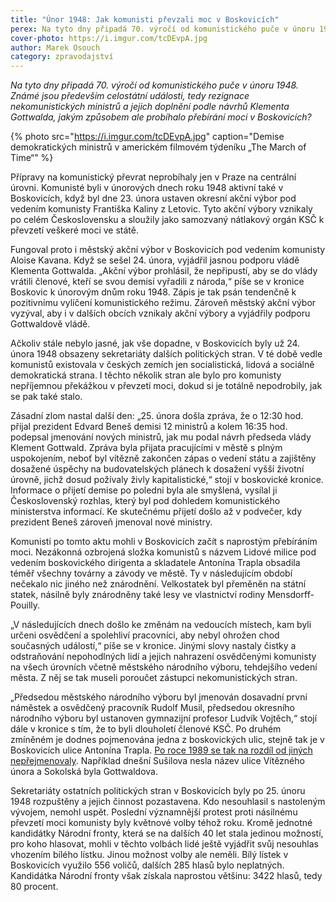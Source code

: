 ```yaml
---
title: "Únor 1948: Jak komunisti převzali moc v Boskovicích"
perex: Na tyto dny připadá 70. výročí od komunistického puče v únoru 1948. Známé jsou především celostátní události, jakým způsobem ale probíhalo přebírání moci v Boskovicích?
cover-photo: https://i.imgur.com/tcDEvpA.jpg
author: Marek Osouch
category: zpravodajství
---
```


*Na tyto dny připadá 70. výročí od komunistického puče v únoru 1948. Známé jsou především celostátní události, tedy rezignace nekomunistických ministrů a jejich doplnění podle návrhů Klementa Gottwalda, jakým způsobem ale probíhalo přebírání moci v Boskovicích?*

{% photo src="https://i.imgur.com/tcDEvpA.jpg" caption="Demise demokratických ministrů v americkém filmovém týdeníku „The March of Time“" %}

Přípravy na komunistický převrat neprobíhaly jen v Praze na centrální úrovni. Komunisté byli v únorových dnech roku 1948 aktivní také v Boskovicích, když byl dne 23. února ustaven okresní akční výbor pod vedením komunisty Františka Kaliny z Letovic. Tyto akční výbory vznikaly po celém Československu a sloužily jako samozvaný nátlakový orgán KSČ k převzetí veškeré moci ve státě.

Fungoval proto i městský akční výbor v Boskovicích pod vedením komunisty Aloise Kavana. Když se sešel 24. února, vyjádřil jasnou podporu vládě Klementa Gottwalda. „Akční výbor prohlásil, že nepřipustí, aby se do vlády vrátili členové, kteří se svou demisí vyřadili z národa,“ píše se v kronice Boskovic k únorovým dnům roku 1948. Zápis je tak psán tendenčně k pozitivnímu vylíčení komunistického režimu. Zároveň městský akční výbor vyzýval, aby i v dalších obcích vznikaly akční výbory a vyjádřily podporu Gottwaldově vládě.

Ačkoliv stále nebylo jasné, jak vše dopadne, v Boskovicích byly už 24. února 1948 obsazeny sekretariáty dalších politických stran. V té době vedle komunistů existovala v českých zemích jen socialistická, lidová a sociálně demokratická strana. I těchto několik stran ale bylo pro komunisty nepříjemnou překážkou v převzetí moci, dokud si je totálně nepodrobily, jak se pak také stalo.

Zásadní zlom nastal další den: „25. února došla zpráva, že o 12:30 hod. přijal prezident Edvard Beneš demisi 12 ministrů a kolem 16:35 hod. podepsal jmenování nových ministrů, jak mu podal návrh předseda vlády Klement Gottwald. Zpráva byla přijata pracujícími v městě s plným uspokojením, neboť byl vítězně zakončen zápas o vedení státu a zajištěny dosažené úspěchy na budovatelských plánech k dosažení vyšší životní úrovně, jichž dosud požívaly živly kapitalistické,“ stojí v boskovické kronice. Informace o přijetí demise po poledni byla ale smyšlená, vysílal ji Československý rozhlas, který byl pod dohledem komunistického ministerstva informací. Ke skutečnému přijetí došlo až v podvečer, kdy prezident Beneš zároveň jmenoval nové ministry.

Komunisti po tomto aktu mohli v Boskovicích začít s naprostým přebíráním moci. Nezákonná ozbrojená složka komunistů s názvem Lidové milice pod vedením boskovického dirigenta a skladatele Antonína Trapla obsadila téměř všechny továrny a závody ve městě. Ty v následujícím období nečekalo nic jiného než znárodnění. Velkostatek byl přeměněn na státní statek, násilně byly znárodněny také lesy ve vlastnictví rodiny Mensdorff-Pouilly.

„V následujících dnech došlo ke změnám na vedoucích místech, kam byli určeni osvědčení a spolehliví pracovníci, aby nebyl ohrožen chod současných událostí,“ píše se v kronice. Jinými slovy nastaly čistky a odstraňování nepohodlných lidí a jejich nahrazení osvědčenými komunisty na všech úrovních včetně městského národního výboru, tehdejšího vedení města. Z něj se tak museli poroučet zástupci nekomunistických stran. 

„Předsedou městského národního výboru byl jmenován dosavadní první náměstek a osvědčený pracovník Rudolf Musil, předsedou okresního národního výboru byl ustanoven gymnazijní profesor Ludvík Vojtěch,“ stojí dále v kronice s tím, že to byli dlouholetí členové KSČ. Po druhém zmíněném je dodnes pojmenována jedna z boskovických ulic, stejně tak je v Boskovicích ulice Antonína Trapla. [Po roce 1989 se tak na rozdíl od jiných nepřejmenovaly](http://www.ohlasy.info/clanky/2015/11/nazvy-ulic.html). Například dnešní Sušilova nesla název ulice Vítězného února a Sokolská byla Gottwaldova.

Sekretariáty ostatních politických stran v Boskovicích byly po 25. únoru 1948 rozpuštěny a jejich činnost pozastavena. Kdo nesouhlasil s nastoleným vývojem, nemohl uspět. Poslední významnější protest proti násilnému převzetí moci komunisty byly květnové volby téhož roku. Kromě jednotné kandidátky Národní fronty, která se na dalších 40 let stala jedinou možností, pro koho hlasovat, mohli v těchto volbách lidé ještě vyjádřit svůj nesouhlas vhozením bílého lístku. Jinou možnost volby ale neměli. Bílý lístek v Boskovicích využilo 556 voličů, dalších 285 hlasů bylo neplatných. Kandidátka Národní fronty však získala naprostou většinu: 3422 hlasů, tedy 80 procent.